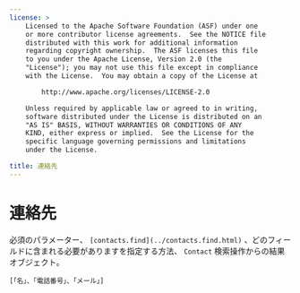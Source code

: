 ```yaml
---
license: >
    Licensed to the Apache Software Foundation (ASF) under one
    or more contributor license agreements.  See the NOTICE file
    distributed with this work for additional information
    regarding copyright ownership.  The ASF licenses this file
    to you under the Apache License, Version 2.0 (the
    "License"); you may not use this file except in compliance
    with the License.  You may obtain a copy of the License at

        http://www.apache.org/licenses/LICENSE-2.0

    Unless required by applicable law or agreed to in writing,
    software distributed under the License is distributed on an
    "AS IS" BASIS, WITHOUT WARRANTIES OR CONDITIONS OF ANY
    KIND, either express or implied.  See the License for the
    specific language governing permissions and limitations
    under the License.

title: 連絡先
---
```


# 連絡先

必須のパラメーター、 `[contacts.find](../contacts.find.html)` 、どのフィールドに含まれる必要がありますを指定する方法、 `Contact` 検索操作からの結果オブジェクト。

    [「名」、「電話番号」、「メール」]